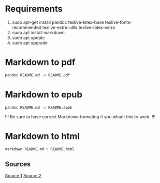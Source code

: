 # Requirements
1. sudo apt-get install pandoc texlive-latex-base texlive-fonts-recommended texlive-extra-utils texlive-latex-extra
2. sudo apt install markdown
3. sudo apt update 
4. sudo apt upgrade

# Markdown to pdf
```bash
pandoc README.md -o README.pdf
```
# Markdown to epub

```bash
pandoc README.md -o README.epub
```

!!! Be sure to have correct Markdown formating if you whant this to work. !!!

# Markdown to html
```bash
markdown README.md > README.html
```
## Sources
[Source 1](https://blog.podkalicki.com/markdown-to-pdf-quick-howto-for-linux-ubuntu/)
[Source 2](https://linux.die.net/man/1/markdown)
